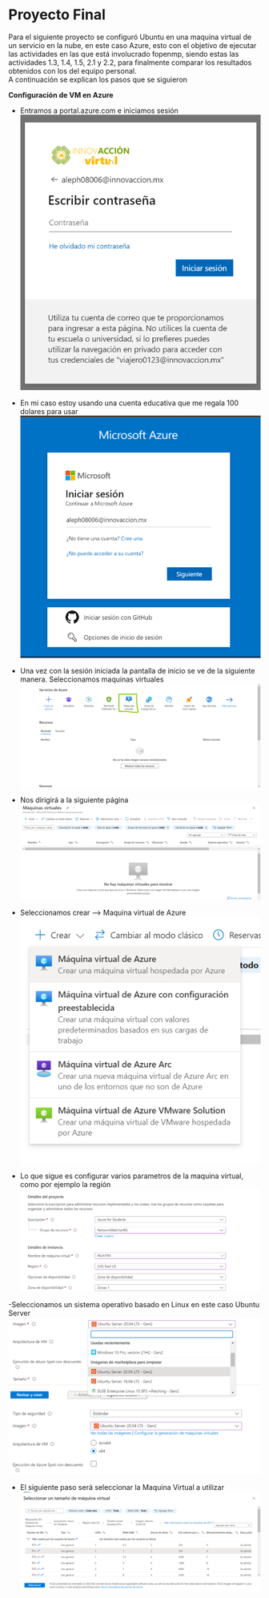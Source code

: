 # Proyecto Final

Para el siguiente proyecto se configuró Ubuntu en una maquina virtual de un servicio en la nube, en este caso Azure, esto con el objetivo de ejecutar las actividades en las que está involucrado fopenmp, siendo estas las actividades 1.3, 1.4, 1.5, 2.1 y 2.2, para finalmente comparar los resultados obtenidos con los del equipo personal.  
A continuación se explican los pasos que se siguieron

**Configuración de VM en Azure**

- Entramos a portal.azure.com e iniciamos sesión
  ![Inicio de sesion](./imgs/Inicio_sesion_1.png)
  
- En mi caso estoy usando una cuenta educativa que me regala 100 dolares para usar
  ![Inicio de sesion_1](./imgs/Inicio_sesion.png)
  
- Una vez con la sesión iniciada la pantalla de inicio se ve de la siguiente manera. Seleccionamos maquinas virtuales
  ![Pantalla inicio](./imgs/pantalla_inicio.png)

- Nos dirigirá a la siguiente página 
  ![Pantalla inicio](./imgs/vm_inicio.png)

- Seleccionamos crear --> Maquina virtual de Azure
  ![Pantalla Crear](./imgs/vm_crear.png)

- Lo que sigue es configurar varios parametros de la maquina virtual, como por ejemplo la región
  ![Conf_1](./imgs/conf_1.png)

-Seleccionamos un sistema operativo basado en Linux en este caso Ubuntu Server
  ![Ubuntu](./imgs/Ubuntu_2.png)
  ![Ubuntu](./imgs/Ubuntu_1.png)

- El siguiente paso será seleccionar la Maquina Virtual a utilizar
  ![VM seleccion](./imgs/VM_sel.png)



